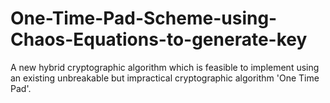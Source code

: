 # One-Time-Pad-Scheme-using-Chaos-Equations-to-generate-key

A new hybrid cryptographic algorithm which is feasible to implement using an existing unbreakable but impractical cryptographic algorithm 'One Time Pad'.
